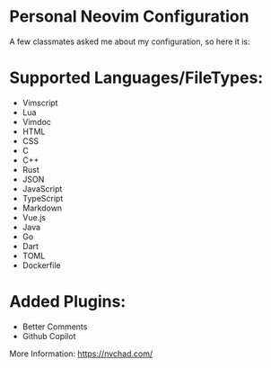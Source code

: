 # Personal Neovim Configuration

A few classmates asked me about my configuration, so here it is:

# Supported Languages/FileTypes:

- Vimscript
- Lua
- Vimdoc
- HTML
- CSS
- C
- C++
- Rust
- JSON
- JavaScript
- TypeScript
- Markdown
- Vue.js
- Java
- Go
- Dart
- TOML
- Dockerfile

# Added Plugins:

- Better Comments
- Github Copilot

More Information: https://nvchad.com/
